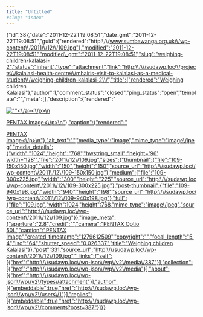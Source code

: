 ```yaml
---
title: "Untitled"
#slug: "index"
---
```


{"id":387,"date":"2011-12-22T19:08:51","date\_gmt":"2011-12-22T19:08:51","guid":{"rendered":"http:\\/\\/www.sumbawanga.org.uk\\/wp-content\\/2011\\/12\\/109.jpg"},"modified":"2011-12-22T19:08:51","modified\_gmt":"2011-12-22T19:08:51","slug":"weighing-children-kalalasi-2","status":"inherit","type":"attachment","link":"http:\\/\\/sudawp.loc\\/projects\\/kalalasi-health-centre\\/mhairis-visit-to-kalalasi-as-a-medical-student\\/weighing-children-kalalasi-2\\/","title":{"rendered":"Weighing children Kalalasi"},"author":1,"comment\_status":"closed","ping\_status":"open","template":"","meta":\[\],"description":{"rendered":"

[![\"\"](\"http:\/\/sudawp.loc\/wp-content\/2011\/12\/109-300x225.jpg\")<\\/a><\\/p>\\n](http:\/\/sudawp.loc\/wp-content\/2011\/12\/109.jpg)

[PENTAX Image<\\/p>\\n"},"caption":{"rendered":"](http:\/\/sudawp.loc\/wp-content\/2011\/12\/109.jpg)

[PENTAX Image<\\/p>\\n"},"alt\_text":"","media\_type":"image","mime\_type":"image\\/jpeg","media\_details":{"width":"1024","height":"768","hwstring\_small":"height='96' width='128'","file":"2011\\/12\\/109.jpg","sizes":{"thumbnail":{"file":"109-150x150.jpg","width":"150","height":"150","source\_url":"http:\\/\\/sudawp.loc\\/wp-content\\/2011\\/12\\/109-150x150.jpg"},"medium":{"file":"109-300x225.jpg","width":"300","height":"225","source\_url":"http:\\/\\/sudawp.loc\\/wp-content\\/2011\\/12\\/109-300x225.jpg"},"post-thumbnail":{"file":"109-940x198.jpg","width":"940","height":"198","source\_url":"http:\\/\\/sudawp.loc\\/wp-content\\/2011\\/12\\/109-940x198.jpg"},"full":{"file":"109.jpg","width":1024,"height":768,"mime\_type":"image\\/jpeg","source\_url":"http:\\/\\/sudawp.loc\\/wp-content\\/2011\\/12\\/109.jpg"}},"image\_meta":{"aperture":"2.8","credit":"","camera":"PENTAX Optio 50L","caption":"PENTAX Image","created\_timestamp":"1279612509","copyright":"","focal\_length":"5.4","iso":"64","shutter\_speed":"0.026337","title":"Weighing children Kalalasi"}},"post":331,"source\_url":"http:\\/\\/sudawp.loc\\/wp-content\\/2011\\/12\\/109.jpg","\_links":{"self":\[{"href":"http:\\/\\/sudawp.loc\\/wp-json\\/wp\\/v2\\/media\\/387"}\],"collection":\[{"href":"http:\\/\\/sudawp.loc\\/wp-json\\/wp\\/v2\\/media"}\],"about":\[{"href":"http:\\/\\/sudawp.loc\\/wp-json\\/wp\\/v2\\/types\\/attachment"}\],"author":\[{"embeddable":true,"href":"http:\\/\\/sudawp.loc\\/wp-json\\/wp\\/v2\\/users\\/1"}\],"replies":\[{"embeddable":true,"href":"http:\\/\\/sudawp.loc\\/wp-json\\/wp\\/v2\\/comments?post=387"}\]}}](http:\/\/sudawp.loc\/wp-content\/2011\/12\/109.jpg)